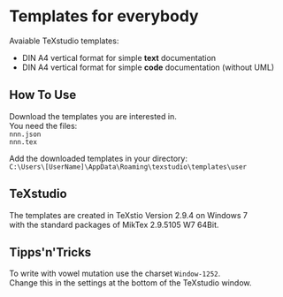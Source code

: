 # Templates for everybody
Avaiable TeXstudio templates:<br />
* DIN A4 vertical format for simple **text** documentation
* DIN A4 vertical format for simple **code** documentation (without UML)

## How To Use
Download the templates you are interested in.<br />
You need the files:<br />
`nnn.json`<br />
`nnn.tex`<br />

Add the downloaded templates in your directory:<br />
`C:\Users\[UserName]\AppData\Roaming\texstudio\templates\user`

## TeXstudio
The templates are created in TeXstio Version 2.9.4 on Windows 7<br />with the standard packages of MikTex 2.9.5105 W7 64Bit.

## Tipps'n'Tricks
To write with vowel mutation use the charset `Window-1252`.<br />Change this in the settings at the bottom of the TeXstudio window.